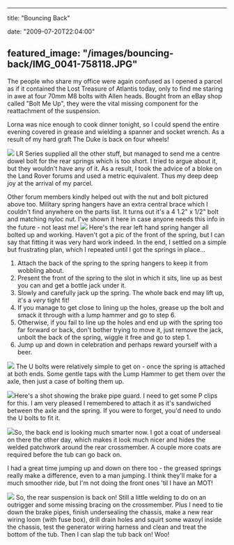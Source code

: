 
---
title: "Bouncing Back"

date: "2009-07-20T22:04:00"

featured_image: "/images/bouncing-back/IMG_0041-758118.JPG"
---


The people who share my office were again confused as I opened a parcel as if it contained the Lost Treasure of Atlantis today, only to find me staring in awe at four 70mm M8 bolts with Allen heads.  Bought from an eBay shop called "Bolt Me Up", they were the vital missing component for the reattachment of the suspension.

Lorna was nice enough to cook dinner tonight, so I could spend the entire evening covered in grease and wielding a spanner and socket wrench.  As a result of my hard graft The Duke is back on four wheels!

<a href="http://danandtheduke.co.uk/uploaded_images/IMG_0041-758161.JPG"><img src="/images/bouncing-back/IMG_0041-758118.JPG"/></a>
LR Series supplied all the other stuff, but managed to send me a centre dowel bolt for the rear springs which is too short.  I tried to argue about it, but they wouldn't have any of it.  As a result, I took the advice of a bloke on the Land Rover forums and used a metric equivalent.  Thus my deep deep joy at the arrival of my parcel.

Other forum members kindly helped out with the nut and bolt pictured above too.  Military spring hangers have an extra central brace which I couldn't find anywhere on the parts list.  It turns out it's a 4 1.2" x 1/2" bolt and matching <span>nyloc</span> nut.  I've shown it here in case anyone needs this info in the future - not least me!
<a href="http://danandtheduke.co.uk/uploaded_images/IMG_0055-721129.JPG"><img src="/images/bouncing-back/IMG_0055-721124.JPG"/></a>
Here's the rear left hand spring hanger all bolted up and working.  Haven't got a pic of the front of the spring, but I can say that fitting it was very hard work indeed.  In the end, I settled on a simple but frustrating plan, which I repeated until I got the springs in place...
<ol><li>Attach the back of the spring to the spring hangers to keep it from wobbling about.</li><li>Present the front of the spring to the slot in which it sits, line up as best you can and get a bottle jack under it.</li><li>Slowly and carefully jack up the spring.  The whole back end may lift up, it's a <span style="font-style: italic;">very</span> tight fit!</li><li>If you manage to get close to lining up the holes, grease up the bolt and smack it through with a lump hammer and go to step 6.
</li><li>Otherwise, if you fail to line up the holes and end up with the spring too far forward or back, don't bother trying to move it, just remove the jack, unbolt the back of the spring, wiggle it free and go to step 1.</li><li>Jump up and down in celebration and perhaps reward yourself with a beer.
</li></ol>
<a href="http://danandtheduke.co.uk/uploaded_images/IMG_0052-758098.JPG"><img src="/images/bouncing-back/IMG_0052-758094.JPG"/></a>
The U bolts were relatively simple to get on - once the spring is attached at both ends.  Some gentle taps with the Lump Hammer to get them over the axle, then just a case of bolting them up.

<a href="http://danandtheduke.co.uk/uploaded_images/IMG_0061-789937.JPG"><img src="/images/bouncing-back/IMG_0061-789902.JPG"/></a>Here's a shot showing the brake pipe <span>guard</span>.  I need to get some P clips for this.  I am very pleased I remembered to attach it as it's sandwiched between the axle and the spring.  If you were to forget, you'd need to undo the U bolts to fit it.

<a href="http://danandtheduke.co.uk/uploaded_images/IMG_0060-721107.JPG"><img src="/images/bouncing-back/IMG_0060-721071.JPG"/></a>So, the back end is looking much smarter now.  I got a coat of <span>underseal</span> on there the other day, which makes it look much nicer and hides the welded patchwork around the rear <span>crossmember</span>.  A couple more coats are required before the tub can go back on.

I had a great time jumping up and down on there too - the greased springs really make a difference, even to a man jumping.  I think they'll make for a much smoother ride, but I'm not doing the front ones 'til I have an MOT!

<a href="http://danandtheduke.co.uk/uploaded_images/IMG_0064-789883.JPG"><img src="/images/bouncing-back/IMG_0064-789849.JPG"/></a>
So, the rear suspension is back on!  Still a little welding to do on an outrigger and some missing bracing on the <span>crossmember</span>.  Plus I need to tie down the brake pipes, finish <span>undersealing</span> the chassis, make a new rear wiring loom (with <span>fuse</span> box), drill drain holes and squirt some <span>waxoyl</span> inside the chassis, test the generator wiring harness and clean and treat the bottom of the tub.  Then I can slap the tub back on!  Woo!